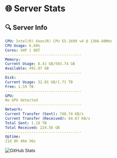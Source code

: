 # 🌐 Server Stats
## 🔍 Server Info
```yaml
CPU: Intel(R) Xeon(R) CPU E5-2699 v4 @ 1308.48MHz
CPU Usage: 6.60%
Cores: 44P | 88T
-----------------------------------
Memory:
Current Usage: 8.41 GB/503.74 GB
Available: 491.87 GB
-----------------------------------
Disk:
Current Usage: 32.01 GB/1.71 TB
Free: 1.59 TB
-----------------------------------
GPU:
No GPU detected
-----------------------------------
Network:
Current Transfer (Sent): 748.74 KB/s
Current Transfer (Received): 64.67 KB/s
Total Sent: 1.10 TB
Total Received: 224.56 GB
-----------------------------------
Uptime:
21d 8h 46m 36s
```
![GitHub Stats](https://img.shields.io/badge/Updated-2025-05-11_01:55:24-blue)